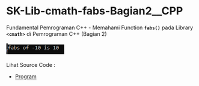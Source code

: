 # SK-Lib-cmath-fabs-Bagian2__CPP
Fundamental Pemrograman C++ - Memahami Function <code><b>fabs()</b></code> pada Library <code><b>&lt;cmath></b></code> di Pemrograman C++ (Bagian 2)<br><br>
<img src="https://github.com/RizkyKhapidsyah/SK-Lib-cmath-fabs-Bagian2__CPP/blob/master/SK-Lib-cmath-fabs-Bagian2__CPP/result/001.PNG"><br><br>
Lihat Source Code : <br>
- <a href="https://github.com/RizkyKhapidsyah/SK-Lib-cmath-fabs-Bagian2__CPP/blob/master/SK-Lib-cmath-fabs-Bagian2__CPP/Source.cpp">Program</a>
